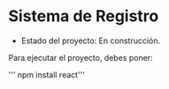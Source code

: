 <h1>Sistema de Registro</h1>

- Estado del proyecto: En construcción.

Para ejecutar el proyecto, debes poner: 

''' npm install react'''

